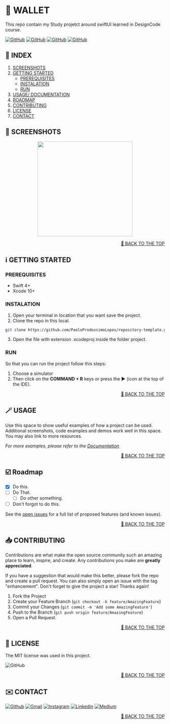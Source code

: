 <!-- SET TOP ANCHOR -->
<div id="top"></div>

<!-- PROJECT NAME -->
#  WALLET

<!-- DESCRIPTION -->
 This repo contain my Study projetct around swiftUI learned in DesignCode course.



<!-- INFO BADGES -->
[![GitHub](https://img.shields.io/github/forks/PaoloProdossimoLopes/swiftui-wallet-design-code-course?color=black&style=flat-square)](https://github.com/PaoloProdossimoLopes/swiftui-wallet-design-code-course)
[![GitHub](https://img.shields.io/github/stars/PaoloProdossimoLopes/swiftui-wallet-design-code-course?color=black&style=flat-square)](https://github.com/PaoloProdossimoLopes/swiftui-wallet-design-code-course)
[![GitHub](https://img.shields.io/github/issues/PaoloProdossimoLopes/swiftui-wallet-design-code-course?color=black&style=flat-square)](https://github.com/PaoloProdossimoLopes/swiftui-wallet-design-code-course/issues)
[![GitHub](https://img.shields.io/github/issues-pr/PaoloProdossimoLopes/swiftui-wallet-design-code-course?color=black&style=flat-square)](https://github.com/PaoloProdossimoLopes/swiftui-wallet-design-code-course/pulls)



<!-- ACTIONS -->
<!-- Unsed
* IF YOUR WAS USING THE V2 HEADER YOU DON NEED THIS SETION

## 🔎  ACTIONS
[![REPORT ISSUE](https://img.shields.io/badge/-⚠️_REPORT_ISSUE-grey?style=flat-square&logo=pull_request&logoColor=white)](https://github.com/PaoloProdossimoLopes/repository-template/issues)
[![PULL REQUEST](https://img.shields.io/badge/-⤴️_PULL_REQUEST-grey?style=flat-square&logo=pull_request&logoColor=white)](https://github.com/PaoloProdossimoLopes/repository-template/pulls)
-->


<!-- Index -->
## 🔢  INDEX 
1. [SCREENSHOTS](#screenshots)
2. [GETTING STARTED](#getting-started)
    - [PREREQUISITES](#prerequisites)
    - [INSTALATION](#instalation)
    - [RUN](#run)
4. [USAGE/ DOCUMENTATION](#usage) 
5. [ROADMAP](#roadmap)
6. [CONTRIBUTING](#contributing)
7. [LICENSE](#license)
8. [CONTACT](#contact)



<!-- SCREENSHOTS -->
## 📸  SCREENSHOTS <a name="screenshots"></a>
<!-- 
<img src="https://github.com/PaoloProdossimoLopes/repository-template/blob/main/README_ASSETS/SIMULADOR_LOADER.png" height="300">
-->
<p align="center">
  <img src="https://github.com/PaoloProdossimoLopes/repository-template/blob/main/README_ASSETS/exampleMocks.jpeg" height="300" align="center">
<p/>

<p align="right"><a href="#top">🔼 BACK TO THE TOP</a></p>



<!-- GETTING STARTED -->
## ℹ️  GETTING STARTED <a name="getting-started"></a>

### PREREQUISITES 
- Swift 4+
- Xcode 10+

### INSTALATION
1. Open your terminal in location that you want save the project.
2. Clone the repo in this local.
```sh
git clone https://github.com/PaoloProdossimoLopes/repository-template.git
```
3. Open the file with extension .xcodeproj inside the folder project.
   
### RUN
So that you can run the project follow this steps:
1. Choose a simulator 
2. Then click on the **COMMAND + R** keys or press the ▶︎ (icon at the top of the IDE).

<p align="right"><a href="#top">🔼 BACK TO THE TOP</a></p>



<!-- USAGE EXAMPLES -->
## 🪄  USAGE <a name="usage"></a>
Use this space to show useful examples of how a project can be used. Additional screenshots, code examples and demos work well in this space. You may also link to more resources.

_For more examples, please refer to the [Documentation](https://github.com/PaoloProdossimoLopes/repository-template/tree/main/DOCUMENTATION)_

<p align="right"><a href="#top">🔼 BACK TO THE TOP</a></p>



<!-- ROADMAP -->
## ☑️  Roadmap <a name="roadmap"/>

- [X] Do this.
- [ ] Do That.
  - [ ] Do other something.
- [ ] Don't forgot to do this.

See the [open issues](https://github.com/PaoloProdossimoLopes/repository-template/issues) for a full list of proposed features (and known issues).

<p align="right"><a href="#top">🔼 BACK TO THE TOP</a></p>



<!-- CONTRIBUTING -->
## 📥  CONTRIBUTING <a name="contributing"></a>
Contributions are what make the open source community such an amazing place to learn, inspire, and create. Any contributions you make are **greatly appreciated**.

If you have a suggestion that would make this better, please fork the repo and create a pull request. You can also simply open an issue with the tag "enhancement".
Don't forget to give the project a star! Thanks again!

1. Fork the Project
2. Create your Feature Branch (`git checkout -b feature/AmazingFeature`)
3. Commit your Changes (`git commit -m 'Add some AmazingFeature'`)
4. Push to the Branch (`git push origin feature/AmazingFeature`)
5. Open a Pull Request.

<p align="right"><a href="#top">🔼 BACK TO THE TOP</a></p>



<!-- LICENSE -->
## 📃  LICENSE <a name="license"></a>
The MIT license was used in this project.

![GitHub](https://img.shields.io/github/license/PaoloProdossimoLopes/repository-template?color=black&style=flat-square)

<p align="right"><a href="#top">🔼 BACK TO THE TOP</a></p>



<!-- CONTACT -->
## ✉️  CONTACT <a name="contact"></a>
[![Github](https://img.shields.io/badge/GitHub-black?style=for-the-badge&logo=github&logoColor=white)](https://github.com/PaoloProdossimoLopes)
[![Gmail](https://img.shields.io/badge/Gmail-black?style=for-the-badge&logo=gmail&logoColor=white)](mailto:paolo.prodossimo.lopes@gmail.com)
[![Instagram](https://img.shields.io/badge/Instagram-black?style=for-the-badge&logo=instagram&logoColor=white)](https://www.instagram.com/ios.dev.br/)
[![Linkedin](https://img.shields.io/badge/LinkedIn-black?style=for-the-badge&logo=linkedin&logoColor=white)](https://www.linkedin.com/in/paoloprodossimolopes/)
[![Medium](https://img.shields.io/badge/Medium-black?style=for-the-badge&logo=medium&logoColor=white)](https://medium.com/@pprodossimo)

<p align="right"><a href="#top">🔼 BACK TO THE TOP</a></p>



<!--  NOTES
find for badges in 
https://shields.io/category/build
or 
https://github.com/PaoloProdossimoLopes/Badges4-README.md-Profile
-->

